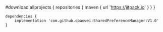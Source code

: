 #download
    allprojects {
        repositories {
        maven { 
            url 'https://jitpack.io' }
        }
    }
    
    dependencies {
        implementation 'com.github.qbaowei:SharedPreferenceManager:V1.0'
    }
    	
    	